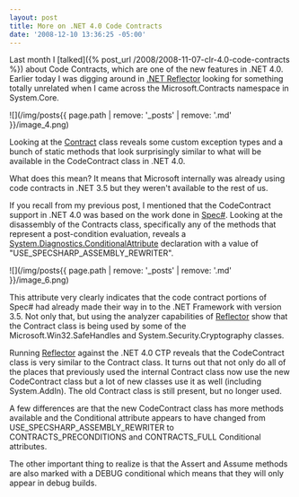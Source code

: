 ```yaml
---
layout: post
title: More on .NET 4.0 Code Contracts
date: '2008-12-10 13:36:25 -05:00'
---
```


Last month I [talked]({% post_url /2008/2008-11-07-clr-4.0-code-contracts %}) about Code Contracts, which are one of the new features in .NET 4.0. Earlier today I was digging around in [.NET Reflector](http://www.red-gate.com/products/reflector/) looking for something totally unrelated when I came across the Microsoft.Contracts namespace in System.Core.

![](/img/posts{{ page.path | remove: '_posts' | remove: '.md' }}/image_4.png) 

Looking at the [Contract](code://System.Core:3.5.0.0:b77a5c561934e089/Microsoft.Contracts.Contract) class reveals some custom exception types and a bunch of static methods that look surprisingly similar to what will be available in the CodeContract class in .NET 4.0.

What does this mean? It means that Microsoft internally was already using code contracts in .NET 3.5 but they weren't available to the rest of us. 

If you recall from my previous post, I mentioned that the CodeContract support in .NET 4.0 was based on the work done in [Spec#](http://research.microsoft.com/SpecSharp/). Looking at the disassembly of the Contracts class, specifically any of the methods that represent a post-condition evaluation, reveals a [System.Diagnostics.ConditionalAttribute](http://msdn2.microsoft.com/y5dw26w3.aspx) declaration with a value of "USE_SPECSHARP_ASSEMBLY_REWRITER". 

![](/img/posts{{ page.path | remove: '_posts' | remove: '.md' }}/image_6.png) 

This attribute very clearly indicates that the code contract portions of Spec# had already made their way in to the .NET Framework with version 3.5. Not only that, but using the analyzer capabilities of [Reflector](http://www.red-gate.com/products/reflector/) show that the Contract class is being used by some of the Microsoft.Win32.SafeHandles and System.Security.Cryptography classes. 

Running [Reflector](http://www.aisto.com/roeder/dotnet/) against the .NET 4.0 CTP reveals that the CodeContract class is very similar to the Contract class. It turns out that not only do all of the places that previously used the internal Contract class now use the new CodeContract class but a lot of new classes use it as well (including System.AddIn). The old Contract class is still present, but no longer used.

A few differences are that the new CodeContract class has more methods available and the Conditional attribute appears to have changed from USE_SPECSHARP_ASSEMBLY_REWRITER to CONTRACTS_PRECONDITIONS and CONTRACTS_FULL Conditional attributes. 

The other important thing to realize is that the Assert and Assume methods are also marked with a DEBUG conditional which means that they will only appear in debug builds.
